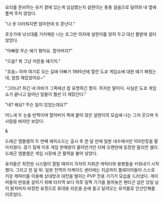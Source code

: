 요리를 준비하는 유키 곁에 있는게 심심했는지 설현이는 총총 걸음으로 달려와 내 옆에 풀썩 주저 앉았다. 

"너 옷 더러워지면 엄마한테 또 혼난다." 

호숫가에 낚싯대를 거치해둔 나는 조그만 의자에 설현이를 앉혀 두고 대신 풀밭에 걸터 앉았다. 

"아빠랑 무슨 얘기 했어요. 할아버지?" 

"으음? 뭐 그냥 어른들 얘기지." 

"흐음~ 아까 여기로 오는 길에 아빠가 1995년에 열린 도쿄 게임쇼에 대한 얘기 해줬는데, 엄청 재밌었어요~" 

"그러냐? 하긴 네 아비가 그쪽에선 참 유명하긴 했지. 하지만 말이다. 사실은 도쿄 게임쇼가 끝나고 일어난 일들이 훨씬 더 재밌단다." 

"네? 왜요? 무슨 일이 있었는데요?" 

어느새 두 눈을 반짝이며 할아버지 쪽에 붙어 앉은 설현이의 모습에 나는 그저 웃으며 두 사람을 바라만 보았다. 

& 

드래곤 엠블렘의 두 번째 에피소드는 출시 후 한 달 만에 일본 내수에서만 100만장을 팔아치웠다. 경기 침체 이후 게임 판매량이 줄어만가던 터에 오랜만에 등장한 밀리언 셀러. 드래곤 엠블렘은 게임 시장에 큰 활력을 불어 넣었다. 

유저들은 최전방 시스템이 열릴 때까지 각자의 지휘관 캐릭터와 용병들을 키워내기 시작했다. 
그리고 한 달 뒤. 
일본 전역의 아케이드 센터에는 지금까지 플레이어들이 스스로 키운 캐릭터를 이용해 상대방과 대전을 벌이는 PVP 전용 기기가 모습을 드러냈다. 
게이머들의 반응을 살피기 위해 타지역 보다 하루 일찍 기기를 들여놓은 펜타곤 샵은 당일 날이 밝자마자 비장한 표정으로 휴대용 라온을 손에 들고 달려오는 유저들로 인산인해를 이루었다. 